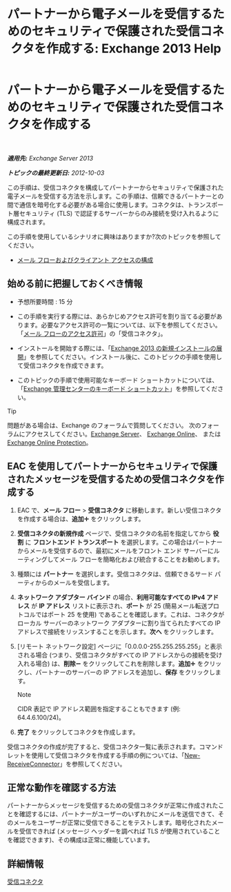 ﻿---
title: 'パートナーから電子メールを受信するためのセキュリティで保護された受信コネクタを作成する: Exchange 2013 Help'
TOCTitle: パートナーから電子メールを受信するためのセキュリティで保護された受信コネクタの作成
ms:assetid: 06aa692c-7940-4a14-a722-058c47440f85
ms:mtpsurl: https://technet.microsoft.com/ja-jp/library/JJ673037(v=EXCHG.150)
ms:contentKeyID: 49895222
ms.date: 04/24/2018
mtps_version: v=EXCHG.150
ms.translationtype: HT
---

# パートナーから電子メールを受信するためのセキュリティで保護された受信コネクタを作成する

 

_**適用先:** Exchange Server 2013_

_**トピックの最終更新日:** 2012-10-03_

この手順は、受信コネクタを構成してパートナーからセキュリティで保護された電子メールを受信する方法を示します。この手順は、信頼できるパートナーとの間で通信を暗号化する必要がある場合に使用します。コネクタは、トランスポート層セキュリティ (TLS) で認証するサーバーからのみ接続を受け入れるように構成されます。

この手順を使用しているシナリオに興味はありますか?次のトピックを参照してください。

  - [メール フローおよびクライアント アクセスの構成](configure-mail-flow-and-client-access-exchange-2013-help.md)

## 始める前に把握しておくべき情報

  - 予想所要時間 : 15 分

  - この手順を実行する際には、あらかじめアクセス許可を割り当てる必要があります。必要なアクセス許可の一覧については、以下を参照してください。「[メール フローのアクセス許可](mail-flow-permissions-exchange-2013-help.md)」の「受信コネクタ」。

  - インストールを開始する際には、「[Exchange 2013 の新規インストールの展開](deploy-a-new-installation-of-exchange-2013-exchange-2013-help.md)」を参照してください。インストール後に、このトピックの手順を使用して受信コネクタを作成できます。

  - このトピックの手順で使用可能なキーボード ショートカットについては、「[Exchange 管理センターのキーボード ショートカット](keyboard-shortcuts-in-the-exchange-admin-center-exchange-online-protection-help.md)」を参照してください。


> [!TIP]
> 問題がある場合は、Exchange のフォーラムで質問してください。 次のフォーラムにアクセスしてください。<A href="https://go.microsoft.com/fwlink/p/?linkid=60612">Exchange Server</A>、 <A href="https://go.microsoft.com/fwlink/p/?linkid=267542">Exchange Online</A>、 または <A href="https://go.microsoft.com/fwlink/p/?linkid=285351">Exchange Online Protection</A>。



## EAC を使用してパートナーからセキュリティで保護されたメッセージを受信するための受信コネクタを作成する

1.  EAC で、<strong>メール フロー</strong> \> <strong>受信コネクタ</strong> に移動します。新しい受信コネクタを作成する場合は、<strong>追加</strong>![\[追加\] アイコン](images/JJ218640.c1e75329-d6d7-4073-a27d-498590bbb558(EXCHG.150).gif "[追加] アイコン") をクリックします。

2.  <strong>受信コネクタの新規作成</strong> ページで、受信コネクタの名前を指定してから <strong>役割</strong> に <strong>フロントエンド トランスポート</strong> を選択します。この場合はパートナーからメールを受信するので、最初にメールをフロント エンド サーバーにルーティングしてメール フローを簡略化および統合することをお勧めします。

3.  種類には <strong>パートナー</strong> を選択します。受信コネクタは、信頼できるサード パーティからのメールを受信します。

4.  <strong>ネットワーク アダプター バインド</strong> の場合、<strong>利用可能なすべての IPv4 アドレス</strong> が <strong>IP アドレス</strong> リストに表示され、<strong>ポート</strong> が 25 (簡易メール転送プロトコルではポート 25 を使用) であることを確認します。これは、コネクタがローカル サーバーのネットワーク アダプターに割り当てられたすべての IP アドレスで接続をリッスンすることを示します。<strong>次へ</strong> をクリックします。

5.  \[リモート ネットワーク設定\] ページに「0.0.0.0-255.255.255.255」と表示される場合 (つまり、受信コネクタがすべての IP アドレスからの接続を受け入れる場合) は、<strong>削除</strong>![\[削除\] アイコン](images/Dd362328.479b6ced-8d64-4277-a725-f17fea202b28(EXCHG.150).gif "[削除] アイコン") をクリックしてこれを削除します。<strong>追加</strong>![\[追加\] アイコン](images/JJ218640.c1e75329-d6d7-4073-a27d-498590bbb558(EXCHG.150).gif "[追加] アイコン") をクリックし、パートナーのサーバーの IP アドレスを追加し、<strong>保存</strong> をクリックします。
    

    > [!NOTE]
    > CIDR 表記で IP アドレス範囲を指定することもできます (例: 64.4.6.100/24)。



6.  <strong>完了</strong> をクリックしてコネクタを作成します。

受信コネクタの作成が完了すると、受信コネクタ一覧に表示されます。コマンドレットを使用して受信コネクタを作成する手順の例については、「[New-ReceiveConnector](https://technet.microsoft.com/ja-jp/library/bb125139\(v=exchg.150\))」を参照してください。

## 正常な動作を確認する方法

パートナーからメッセージを受信するための受信コネクタが正常に作成されたことを確認するには、パートナーがユーザーのいずれかにメールを送信できて、そのメールをユーザーが正常に受信できることをテストします。暗号化されたメールを受信できれば (メッセージ ヘッダーを調べれば TLS が使用されていることを確認できます)、その構成は正常に機能しています。

## 詳細情報

[受信コネクタ](receive-connectors-exchange-2013-help.md)


